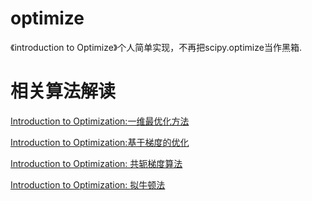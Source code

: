 # optimize
《introduction to Optimize》个人简单实现，不再把scipy.optimize当作黑箱.

# 相关算法解读

[Introduction to Optimization:一维最优化方法](http://blog.csdn.net/dylan_frank/article/details/78218896)

[Introduction to Optimization:基于梯度的优化](http://blog.csdn.net/Dylan_Frank/article/details/78220959)

[Introduction to Optimization: 共轭梯度算法](http://blog.csdn.net/Dylan_Frank/article/details/78270326)

[Introduction to Optimization: 拟牛顿法](http://blog.csdn.net/Dylan_Frank/article/details/78287680)